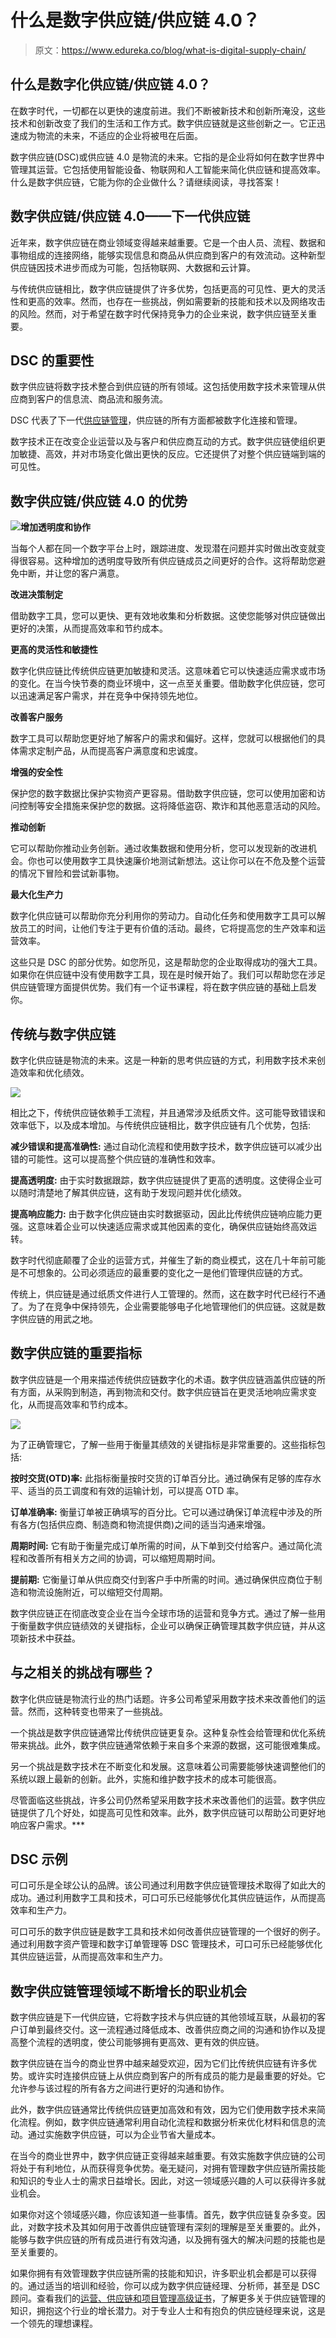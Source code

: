 # 什么是数字供应链/供应链 4.0？

> 原文：<https://www.edureka.co/blog/what-is-digital-supply-chain/>

## **什么是数字化供应链/供应链 4.0？**

在数字时代，一切都在以更快的速度前进。我们不断被新技术和创新所淹没，这些技术和创新改变了我们的生活和工作方式。数字供应链就是这些创新之一。它正迅速成为物流的未来，不适应的企业将被甩在后面。

数字供应链(DSC)或供应链 4.0 是物流的未来。它指的是企业将如何在数字世界中管理其运营。它包括使用智能设备、物联网和人工智能来简化供应链和提高效率。什么是数字供应链，它能为你的企业做什么？请继续阅读，寻找答案！

## **数字供应链/供应链 4.0——下一代供应链**

近年来，数字供应链在商业领域变得越来越重要。它是一个由人员、流程、数据和事物组成的连接网络，能够实现信息和商品从供应商到客户的有效流动。这种新型供应链因技术进步而成为可能，包括物联网、大数据和云计算。

与传统供应链相比，数字供应链提供了许多优势，包括更高的可见性、更大的灵活性和更高的效率。然而，也存在一些挑战，例如需要新的技能和技术以及网络攻击的风险。然而，对于希望在数字时代保持竞争力的企业来说，数字供应链至关重要。

## **DSC 的重要性**

数字供应链将数字技术整合到供应链的所有领域。这包括使用数字技术来管理从供应商到客户的信息流、商品流和服务流。

DSC 代表了下一代[供应链管理](https://www.edureka.co/blog/major-decision-areas-in-supply-chain-management/)，供应链的所有方面都被数字化连接和管理。

数字技术正在改变企业运营以及与客户和供应商互动的方式。数字供应链使组织更加敏捷、高效，并对市场变化做出更快的反应。它还提供了对整个供应链端到端的可见性。

## **数字供应链/供应链 4.0 的优势**

**![](img/70a6c386a06266acc1a80299a2681426.png)增加透明度和协作**

当每个人都在同一个数字平台上时，跟踪进度、发现潜在问题并实时做出改变就变得很容易。这种增加的透明度导致所有供应链成员之间更好的合作。这将帮助您避免中断，并让您的客户满意。

**改进决策制定**

借助数字工具，您可以更快、更有效地收集和分析数据。这使您能够对供应链做出更好的决策，从而提高效率和节约成本。

**更高的灵活性和敏捷性**

数字化供应链比传统供应链更加敏捷和灵活。这意味着它可以快速适应需求或市场的变化。在当今快节奏的商业环境中，这一点至关重要。借助数字化供应链，您可以迅速满足客户需求，并在竞争中保持领先地位。

**改善客户服务**

数字工具可以帮助您更好地了解客户的需求和偏好。这样，您就可以根据他们的具体需求定制产品，从而提高客户满意度和忠诚度。

**增强的安全性**

保护您的数字数据比保护实物资产更容易。借助数字供应链，您可以使用加密和访问控制等安全措施来保护您的数据。这将降低盗窃、欺诈和其他恶意活动的风险。

**推动创新**

它可以帮助你推动业务创新。通过收集数据和使用分析，您可以发现新的改进机会。你也可以使用数字工具快速廉价地测试新想法。这让你可以在不危及整个运营的情况下冒险和尝试新事物。

**最大化生产力**

数字化供应链可以帮助你充分利用你的劳动力。自动化任务和使用数字工具可以解放员工的时间，让他们专注于更有价值的活动。最终，它将提高您的生产效率和运营效率。

这些只是 DSC 的部分优势。如您所见，这是帮助您的企业取得成功的强大工具。如果你在供应链中没有使用数字工具，现在是时候开始了。我们可以帮助您在涉足供应链管理方面提供优势。我们有一个证书课程，将在数字供应链的基础上启发你。

## **传统与数字供应链**

数字化供应链是物流的未来。这是一种新的思考供应链的方式，利用数字技术来创造效率和优化绩效。

![](img/a76f920f29de8d7dc583d91fee84ea87.png)

相比之下，传统供应链依赖手工流程，并且通常涉及纸质文件。这可能导致错误和效率低下，以及成本增加。与传统供应链相比，数字供应链有几个优势，包括:

**减少错误和提高准确性:** 通过自动化流程和使用数字技术，数字供应链可以减少出错的可能性。这可以提高整个供应链的准确性和效率。

**提高透明度:** 由于实时数据跟踪，数字供应链提供了更高的透明度。这使得企业可以随时清楚地了解其供应链，这有助于发现问题并优化绩效。

**提高响应能力:** 由于数字化供应链由实时数据驱动，因此比传统供应链响应能力更强。这意味着企业可以快速适应需求或其他因素的变化，确保供应链始终高效运转。

数字时代彻底颠覆了企业的运营方式，并催生了新的商业模式，这在几十年前可能是不可想象的。公司必须适应的最重要的变化之一是他们管理供应链的方式。

传统上，供应链是通过纸质文件进行人工管理的。然而，这在数字时代已经行不通了。为了在竞争中保持领先，企业需要能够电子化地管理他们的供应链。这就是数字供应链的用武之地。

## **数字供应链的重要指标**

数字供应链是一个用来描述传统供应链数字化的术语。数字供应链涵盖供应链的所有方面，从采购到制造，再到物流和交付。数字供应链旨在更灵活地响应需求变化，从而提高效率和节约成本。

![](img/cef9c04a09e960ea62c150462e08efc9.png)

为了正确管理它，了解一些用于衡量其绩效的关键指标是非常重要的。这些指标包括:

**按时交货(OTD)率:** 此指标衡量按时交货的订单百分比。通过确保有足够的库存水平、适当的员工调度和有效的运输计划，可以提高 OTD 率。

**订单准确率:** 衡量订单被正确填写的百分比。它可以通过确保订单流程中涉及的所有各方(包括供应商、制造商和物流提供商)之间的适当沟通来增强。

**周期时间:** 它有助于衡量完成订单所需的时间，从下单到交付给客户。通过简化流程和改善所有相关方之间的协调，可以缩短周期时间。

**提前期:** 它衡量订单从供应商交付到客户手中所需的时间。通过确保供应商位于制造和物流设施附近，可以缩短交付周期。

数字供应链正在彻底改变企业在当今全球市场的运营和竞争方式。通过了解一些用于衡量数字供应链绩效的关键指标，企业可以确保正确管理其数字供应链，并从这项新技术中获益。

## 与之相关的挑战有哪些？

数字化供应链是物流行业的热门话题。许多公司希望采用数字技术来改善他们的运营。然而，这种转变也带来了一些挑战。

一个挑战是数字供应链通常比传统供应链更复杂。这种复杂性会给管理和优化系统带来挑战。此外，数字供应链通常依赖于来自多个来源的数据，这可能很难集成。

另一个挑战是数字技术在不断变化和发展。这意味着公司需要能够快速调整他们的系统以跟上最新的创新。此外，实施和维护数字技术的成本可能很高。

尽管面临这些挑战，许多公司仍然希望采用数字技术来改善他们的运营。数字供应链提供了几个好处，如提高可见性和效率。此外，数字供应链可以帮助公司更好地响应客户需求。***

## **DSC 示例**

可口可乐是全球公认的品牌。该公司通过利用数字供应链管理技术取得了如此大的成功。通过利用数字工具和技术，可口可乐已经能够优化其供应链运作，从而提高效率和生产力。

可口可乐的数字供应链是数字工具和技术如何改善供应链管理的一个很好的例子。通过利用数字资产管理和数字订单管理等 DSC 管理技术，可口可乐已经能够优化其供应链运营，从而提高效率和生产力。

## **数字供应链管理领域不断增长的职业机会**

数字供应链是下一代供应链，它将数字技术与供应链的其他领域互联，从最初的客户订单到最终交付。这一流程通过降低成本、改善供应商之间的沟通和协作以及提高整个流程的透明度，使公司能够拥有更高效、更有效的供应链。

数字供应链在当今的商业世界中越来越受欢迎，因为它们比传统供应链有许多优势。或许实时连接供应链上从供应商到客户的所有成员的能力是最重要的好处。它允许参与该过程的所有各方之间进行更好的沟通和协作。

此外，数字供应链通常比传统供应链更加高效和有效，因为它们使用数字技术来简化流程。例如，数字供应链通常利用自动化流程和数据分析来优化材料和信息的流动。通过实施数字供应链，可以为企业节省大量成本。

在当今的商业世界中，数字供应链正变得越来越重要。有效实施数字供应链的公司将处于有利地位，从而获得竞争优势。毫无疑问，对拥有管理数字供应链所需技能和知识的专业人士的需求日益增长。因此，对这一领域感兴趣的人可以获得许多就业机会。

如果你对这个领域感兴趣，你应该知道一些事情。首先，数字供应链复杂多变。因此，对数字技术及其如何用于改善供应链管理有深刻的理解是至关重要的。此外，能够与数字供应链的所有成员进行有效沟通，以及拥有强大的解决问题的技能也是至关重要的。

如果你拥有有效管理数字供应链所需的技能和知识，许多职业机会都是可以获得的。通过适当的培训和经验，你可以成为数字供应链经理、分析师，甚至是 DSC 顾问。查看我们的[运营、供应链和项目管理高级证书](https://www.edureka.co/highered/advanced-program-in-operations-supply-chain-project-management-iitg)，了解更多关于供应链管理的知识，拥抱这个行业的增长潜力。对于专业人士和有抱负的供应链经理来说，这是一个领先的理想课程。